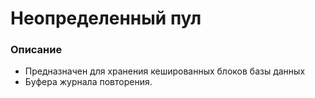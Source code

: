 # Неопределенный пул

### Описание
  - Предназначен для хранения кешированных блоков базы данных
  - Буфера журнала повторения.